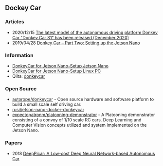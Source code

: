 ## Dockey Car


### Articles
- 2020/12/15 [The latest model of the autonomous driving platform Donkey Car "Donkey Car S1" has been released (December 2020)](https://www.tegakari.net/en/2020/12/donkey-car-s1/)
- 2019/04/28 [Donkey Car – Part Two: Setting up the Jetson Nano](https://theamateurengineersg.wordpress.com/2019/04/28/donkey-car-part-two-setting-up-the-jetson-nano/)


### Information
- [DonkeyCar for Jetson Nano-Setup Jetson Nano](https://www.waveshare.com/wiki/DonkeyCar_for_Jetson_Nano-Setup_Jetson_Nano)
- [DonkeyCar for Jetson Nano-Setup Linux PC](http://www.spotpear.com/index/study/detail/id/361.html)
- Qiita: [donkeycar](https://qiita.com/tags/donkeycar)


### Open Source
- [autorope/donkeycar](https://github.com/autorope/donkeycar) - Open source hardware and software platform to build a small scale self driving car.
- [rusi/jetson-nano-docker-donkeycar](https://github.com/rusi/jetson-nano-docker-donkeycar)
- [expectopatronm/platooning-demonstrator](https://github.com/expectopatronm/platooning-demonstrator) - A Platooning demonstrator consisting of a convoy of     1/10 scale RC cars. Deep Learning and Computer Vision concepts utilized and system implemented on the Jetson Nano.


### Papers
- 2018 [DeepPicar: A Low-cost Deep Neural Network-based Autonomous Car](https://arxiv.org/pdf/1712.08644.pdf)
